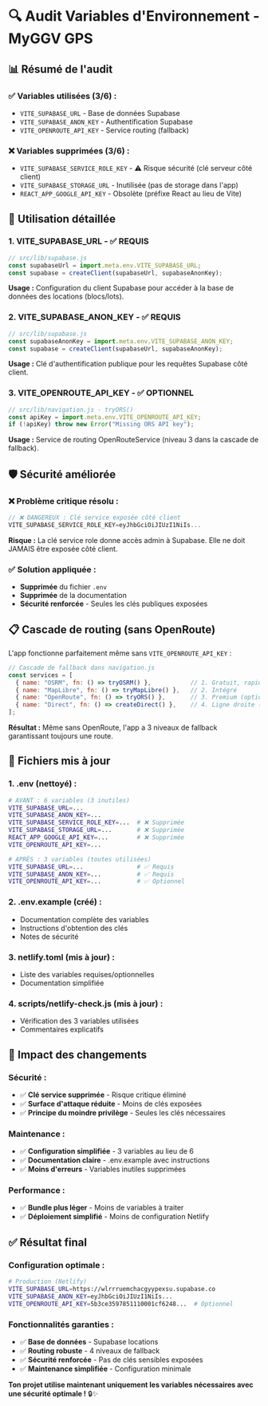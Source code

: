 # 🔍 Audit Variables d'Environnement - MyGGV GPS

## 📊 **Résumé de l'audit**

### ✅ **Variables utilisées (3/6) :**
- `VITE_SUPABASE_URL` - Base de données Supabase
- `VITE_SUPABASE_ANON_KEY` - Authentification Supabase  
- `VITE_OPENROUTE_API_KEY` - Service routing (fallback)

### ❌ **Variables supprimées (3/6) :**
- `VITE_SUPABASE_SERVICE_ROLE_KEY` - ⚠️ Risque sécurité (clé serveur côté client)
- `VITE_SUPABASE_STORAGE_URL` - Inutilisée (pas de storage dans l'app)
- `REACT_APP_GOOGLE_API_KEY` - Obsolète (préfixe React au lieu de Vite)

## 🔧 **Utilisation détaillée**

### **1. VITE_SUPABASE_URL** - ✅ REQUIS
```javascript
// src/lib/supabase.js
const supabaseUrl = import.meta.env.VITE_SUPABASE_URL;
const supabase = createClient(supabaseUrl, supabaseAnonKey);
```
**Usage :** Configuration du client Supabase pour accéder à la base de données des locations (blocs/lots).

### **2. VITE_SUPABASE_ANON_KEY** - ✅ REQUIS  
```javascript
// src/lib/supabase.js
const supabaseAnonKey = import.meta.env.VITE_SUPABASE_ANON_KEY;
const supabase = createClient(supabaseUrl, supabaseAnonKey);
```
**Usage :** Clé d'authentification publique pour les requêtes Supabase côté client.

### **3. VITE_OPENROUTE_API_KEY** - ✅ OPTIONNEL
```javascript
// src/lib/navigation.js - tryORS()
const apiKey = import.meta.env.VITE_OPENROUTE_API_KEY;
if (!apiKey) throw new Error("Missing ORS API key");
```
**Usage :** Service de routing OpenRouteService (niveau 3 dans la cascade de fallback).

## 🛡️ **Sécurité améliorée**

### ❌ **Problème critique résolu :**
```javascript
// ❌ DANGEREUX : Clé service exposée côté client
VITE_SUPABASE_SERVICE_ROLE_KEY=eyJhbGciOiJIUzI1NiIs...
```

**Risque :** La clé service role donne accès admin à Supabase. Elle ne doit JAMAIS être exposée côté client.

### ✅ **Solution appliquée :**
- **Supprimée** du fichier `.env`
- **Supprimée** de la documentation
- **Sécurité renforcée** - Seules les clés publiques exposées

## 📋 **Cascade de routing (sans OpenRoute)**

L'app fonctionne parfaitement même sans `VITE_OPENROUTE_API_KEY` :

```javascript
// Cascade de fallback dans navigation.js
const services = [
  { name: "OSRM", fn: () => tryOSRM() },           // 1. Gratuit, rapide
  { name: "MapLibre", fn: () => tryMapLibre() },   // 2. Intégré
  { name: "OpenRoute", fn: () => tryORS() },       // 3. Premium (optionnel)
  { name: "Direct", fn: () => createDirect() },    // 4. Ligne droite (toujours)
];
```

**Résultat :** Même sans OpenRoute, l'app a 3 niveaux de fallback garantissant toujours une route.

## 📁 **Fichiers mis à jour**

### **1. .env (nettoyé) :**
```bash
# AVANT : 6 variables (3 inutiles)
VITE_SUPABASE_URL=...
VITE_SUPABASE_ANON_KEY=...
VITE_SUPABASE_SERVICE_ROLE_KEY=...  # ❌ Supprimée
VITE_SUPABASE_STORAGE_URL=...       # ❌ Supprimée  
REACT_APP_GOOGLE_API_KEY=...        # ❌ Supprimée
VITE_OPENROUTE_API_KEY=...

# APRÈS : 3 variables (toutes utilisées)
VITE_SUPABASE_URL=...               # ✅ Requis
VITE_SUPABASE_ANON_KEY=...          # ✅ Requis
VITE_OPENROUTE_API_KEY=...          # ✅ Optionnel
```

### **2. .env.example (créé) :**
- Documentation complète des variables
- Instructions d'obtention des clés
- Notes de sécurité

### **3. netlify.toml (mis à jour) :**
- Liste des variables requises/optionnelles
- Documentation simplifiée

### **4. scripts/netlify-check.js (mis à jour) :**
- Vérification des 3 variables utilisées
- Commentaires explicatifs

## 🎯 **Impact des changements**

### **Sécurité :**
- ✅ **Clé service supprimée** - Risque critique éliminé
- ✅ **Surface d'attaque réduite** - Moins de clés exposées
- ✅ **Principe du moindre privilège** - Seules les clés nécessaires

### **Maintenance :**
- ✅ **Configuration simplifiée** - 3 variables au lieu de 6
- ✅ **Documentation claire** - .env.example avec instructions
- ✅ **Moins d'erreurs** - Variables inutiles supprimées

### **Performance :**
- ✅ **Bundle plus léger** - Moins de variables à traiter
- ✅ **Déploiement simplifié** - Moins de configuration Netlify

## ✅ **Résultat final**

### **Configuration optimale :**
```bash
# Production (Netlify)
VITE_SUPABASE_URL=https://wlrrruemchacgyypexsu.supabase.co
VITE_SUPABASE_ANON_KEY=eyJhbGciOiJIUzI1NiIs...
VITE_OPENROUTE_API_KEY=5b3ce3597851110001cf6248...  # Optionnel
```

### **Fonctionnalités garanties :**
- ✅ **Base de données** - Supabase locations
- ✅ **Routing robuste** - 4 niveaux de fallback
- ✅ **Sécurité renforcée** - Pas de clés sensibles exposées
- ✅ **Maintenance simplifiée** - Configuration minimale

**Ton projet utilise maintenant uniquement les variables nécessaires avec une sécurité optimale !** 🔒✨
